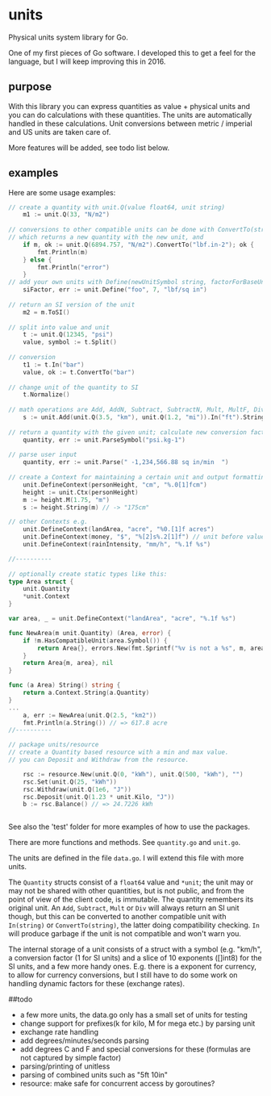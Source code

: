 # units
Physical units system library for Go.

One of my first pieces of Go software. I developed this to get a feel for the language, but I will keep improving this
in 2016.

## purpose
With this library you can express quantities as value + physical units and you can do calculations with these
quantities. The units are automatically handled in these calculations. Unit conversions between metric / imperial and US
units are taken care of. 

More features will be added, see todo list below.

## examples
Here are some usage examples:

```go
// create a quantity with unit.Q(value float64, unit string)
	m1 := unit.Q(33, "N/m2")
	
// conversions to other compatible units can be done with ConvertTo(string)
// which returns a new quantity with the new unit, and 
	if m, ok := unit.Q(6894.757, "N/m2").ConvertTo("lbf.in-2"); ok {
		fmt.Println(m)
	} else {
		fmt.Println("error")
	}
// add your own units with Define(newUnitSymbol string, factorForBaseUnit float64, baseUnit string)
	siFactor, err := unit.Define("foo", 7, "lbf/sq in")
	
// return an SI version of the unit
	m2 = m.ToSI()
	
// split into value and unit
	t := unit.Q(12345, "psi")
	value, symbol := t.Split()
	
// conversion
	t1 := t.In("bar")
	value, ok := t.ConvertTo("bar")
	
// change unit of the quantity to SI
	t.Normalize()
	
// math operations are Add, AddN, Subtract, SubtractN, Mult, MultF, Div, DivF, Neg, Power
	s := unit.Add(unit.Q(3.5, "km"), unit.Q(1.2, "mi")).In("ft").String()
	
// return a quantity with the given unit; calculate new conversion factor.
	quantity, err := unit.ParseSymbol("psi.kg-1")
	
// parse user input
	quantity, err := unit.Parse(" -1,234,566.88 sq in/min  ")
	
// create a Context for maintaining a certain unit and output formatting
	unit.DefineContext(personHeight, "cm", "%.0[1]fcm")
	height := unit.Ctx(personHeight)
	m := height.M(1.75, "m")
	s := height.String(m) // -> "175cm"

// other Contexts e.g.
	unit.DefineContext(landArea, "acre", "%0.[1]f acres")
	unit.DefineContext(money, "$", "%[2]s%.2[1]f") // unit before value
	unit.DefineContext(rainIntensity, "mm/h", "%.1f %s")

//----------
	
// optionally create static types like this:
type Area struct {
	unit.Quantity
	*unit.Context
}

var area, _ = unit.DefineContext("landArea", "acre", "%.1f %s")

func NewArea(m unit.Quantity) (Area, error) {
	if !m.HasCompatibleUnit(area.Symbol()) {
		return Area{}, errors.New(fmt.Sprintf("%v is not a %s", m, area.Name))
	}
	return Area{m, area}, nil
}

func (a Area) String() string {
	return a.Context.String(a.Quantity)
}
...
	a, err := NewArea(unit.Q(2.5, "km2"))
	fmt.Println(a.String()) // => 617.8 acre
//----------

// package units/resource
// create a Quantity based resource with a min and max value.
// you can Deposit and Withdraw from the resource.

	rsc := resource.New(unit.Q(0, "kWh"), unit.Q(500, "kWh"), "")
	rsc.Set(unit.Q(25, "kWh"))
	rsc.Withdraw(unit.Q(1e6, "J"))
	rsc.Deposit(unit.Q(1.23 * unit.Kilo, "J"))	
	b := rsc.Balance() // => 24.7226 kWh



```
See also the 'test' folder for more examples of how to use the packages.

There are more functions and methods. See `quantity.go` and `unit.go`.

The units are defined in the file `data.go`. I will extend this file with more units. 

The `Quantity` structs consist of a `float64` value and `*unit`; the unit may or may not be shared with other 
quantities, but is not public, and from the point of view of the client code, is immutable. The quantity remembers
its original unit. An `Add`, `Subtract`, `Mult` or `Div` will always return an SI unit though, but this can be converted to another compatible unit with `In(string)` or `ConvertTo(string)`, the latter doing compatibility checking. `In` will produce garbage if the unit is not compatible and won't warn you.

The internal storage of a unit consists of a struct with a symbol (e.g. "km/h", a conversion factor (1 for SI units) and a slice of 10 exponents ([]int8) for the SI units, and a few more handy ones. E.g. there is a exponent for currency, to allow 
for currency conversions, but I still have to do some work on handling dynamic factors for these (exchange rates). 



##todo
 * a few more units, the data.go only has a small set of units for testing
 * change support for prefixes(k for kilo, M for mega etc.) by parsing unit
 * exchange rate handling
 * add degrees/minutes/seconds parsing
 * add degrees C and F and special conversions for these (formulas are not captured by simple factor)
 * parsing/printing of unitless
 * parsing of combined units such as "5ft 10in"
 * resource: make safe for concurrent access by goroutines?


